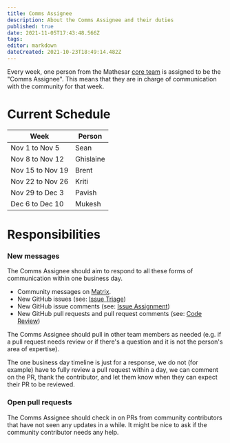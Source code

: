 ```yaml
---
title: Comms Assignee
description: About the Comms Assignee and their duties
published: true
date: 2021-11-05T17:43:48.566Z
tags: 
editor: markdown
dateCreated: 2021-10-23T18:49:14.482Z
---
```


Every week, one person from the Mathesar [core team](/team) is assigned to be the "Comms Assignee". This means that they are in charge of communication with the community for that week.

# Current Schedule

| Week | Person |
|-|-|
| Nov 1 to Nov 5 | Sean |
| Nov 8 to Nov 12 | Ghislaine |
| Nov 15 to Nov 19 | Brent |
| Nov 22 to Nov 26 | Kriti |
| Nov 29 to Dec 3 | Pavish |
| Dec 6 to Dec 10 | Mukesh |

# Responsibilities

### New messages
The Comms Assignee should aim to respond to all these forms of communication within one business day.

- Community messages on [Matrix](/community).
- New GitHub issues (see: [Issue Triage](/team/guide/issue-triage))
- New GitHub issue comments (see: [Issue Assignment](/team/guide/issue-assignment))
- New GitHub pull requests and pull request comments (see: [Code Review](/engineering/code-review))

The Comms Assignee should pull in other team members as needed (e.g. if a pull request needs review or if there's a question and it is not the person's area of expertise).

The one business day timeline is just for a response, we do not (for example) have to fully review a pull request within a day, we can comment on the PR, thank the contributor, and let them know when they can expect their PR to be reviewed.

### Open pull requests

The Comms Assignee should check in on PRs from community contributors that have not seen any updates in a while. It might be nice to ask if the community contributor needs any help.